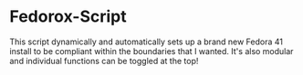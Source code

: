 # Fedorox-Script
This script dynamically and automatically sets up a brand new Fedora 41 install to be compliant within the boundaries that I wanted. It's also modular and individual functions can be toggled at the top!
